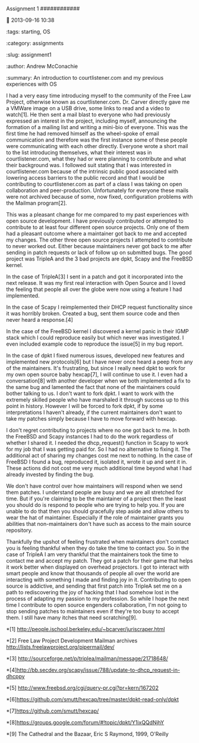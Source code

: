 Assignment 1
############

:date: 2013-09-16 10:38

:tags: starting, OS

:category: assignments

:slug: assignment1

:author: Andrew McConachie

:summary: An introduction to courtlistener.com and my previous experiences with OS

I had a very easy time introducing myself to the community of the Free Law Project, otherwise known as courtlistener.com.  Dr. Carver directly gave me a VMWare image on a USB drive, some links to read and a video to watch[1].  He then sent a mail blast to everyone who had previously expressed an interest in the project, including myself, announcing the formation of a mailing list and writing a mini-bio of everyone.  This was the first time he had removed himself as the wheel-spoke of email communication and therefore was the first instance some of these people were communicating with each other directly.  Everyone wrote a short mail to the list introducing themselves, what their interest was in courtlistener.com, what they had or were planning to contribute and what their background was.  I followed suit stating that I was interested in courtlistener.com because of the intrinsic public good associated with lowering access barriers to the public record and that I would be contributing to courtlistener.com as part of a class I was taking on open collaboration and peer-production.  Unfortunately for everyone these mails were not archived because of some, now fixed, configuration problems with the Mailman program[2].

This was a pleasant change for me compared to my past experiences with open source development.  I have previously contributed or attempted to contribute to at least four different open source projects.  Only one of them had a pleasant outcome where a maintainer got back to me and accepted my changes.  The other three open source projects I attempted to contribute to never worked out.  Either because maintainers never got back to me after sending in patch requests or lack of follow up on submitted bugs.  The good project was TripleA and the 3 bad projects are dpkt, Scapy and the FreeBSD kernel.  

In the case of TripleA[3] I sent in a patch and got it incorporated into the next release.  It was my first real interaction with Open Source and I loved the feeling that people all over the globe were now using a feature I had implemented.

In the case of Scapy I reimplemented their DHCP request functionality since it was horribly broken.  Created a bug, sent them source code and then never heard a response.[4]

In the case of the FreeBSD kernel I discovered a kernel panic in their IGMP stack which I could reproduce easily but which never was investigated.  I even included example code to reproduce the issue[5] in my bug report.

In the case of dpkt I fixed numerous issues, developed new features and implemented new protocols[6] but I have never once heard a peep from any of the maintainers.  It's frustrating, but since I really need dpkt to work for my own open source baby hexcap[7], I will continue to use it.  I even had a conversation[8] with another developer when we both implemented a fix to the same bug and lamented the fact that none of the maintainers could bother talking to us.  I don't want to fork dpkt.  I want to work with the extremely skilled people who have marshaled it through success up to this point in history.  However I will be forced to fork dpkt, if by some interpretations I haven't already, if the current maintainers don't want to take my patches simply because I have to move forward with hexcap.

I don't regret contributing to projects where no one got back to me.  In both the FreeBSD and Scapy instances I had to do the work regardless of whether I shared it.  I needed the dhcp_request() function in Scapy to work for my job that I was getting paid for.  So I had no alternative to fixing it.  The additional act of sharing my changes cost me next to nothing.  In the case of FreeBSD I found a bug, reproduced it, isolated it, wrote it up and sent it in.  These actions did not cost me very much additional time beyond what I had already invested by finding the bug.

We don't have control over how maintainers will respond when we send them patches.  I understand people are busy and we are all stretched for time.  But if you're claiming to be the maintainer of a project then the least you should do is respond to people who are trying to help you.  If you are unable to do that then you should gracefully step aside and allow others to wear the hat of maintainer.  Especially if the role of maintainer grants you abilities that non-maintainers don't have such as access to the main source repository.

Thankfully the upshot of feeling frustrated when maintainers don't contact you is feeling thankful when they do take the time to contact you.  So in the case of TripleA I am very thankful that the maintainers took the time to contact me and accept my patch.  They got a patch for their game that helps it work better when displayed on overhead projectors.  I got to interact with smart people and know that thousands of people all over the world are interacting with something I made and finding joy in it.  Contributing to open source is addictive, and sending that first patch into TripleA set me on a path to rediscovering the joy of hacking that I had somehow lost in the process of adapting my passion to my profession.  So while I hope the next time I contribute to open source engenders collaboration, I'm not going to stop sending patches to maintainers even if they're too busy to accept them.  I still have many itches that need scratching[9].

*[1] http://people.ischool.berkeley.edu/~bcarver/juriscraper.html

*[2] Free Law Project Development Mailman archives http://lists.freelawproject.org/pipermail/dev/

*[3] http://sourceforge.net/p/triplea/mailman/message/21718648/

*[4]http://bb.secdev.org/scapy/issue/788/update-to-dhcp_request-in-dhcppy

*[5] http://www.freebsd.org/cgi/query-pr.cgi?pr=kern/167202

*[6]https://github.com/smutt/hexcap/tree/master/dpkt-read-only/dpkt

*[7]https://github.com/smutt/hexcap/

*[8]https://groups.google.com/forum/#!topic/dpkt/Y1ixQQdNjhY

*[9] The Cathedral and the Bazaar, Eric S Raymond, 1999, O'Reilly
